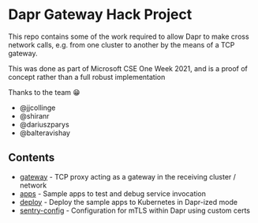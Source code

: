 # Dapr Gateway Hack Project

This repo contains some of the work required to allow Dapr to make cross network calls, e.g. from one cluster to another by the means of a TCP gateway.

This was done as part of Microsoft CSE One Week 2021, and is a proof of concept rather than a full robust implementation

Thanks to the team 😁

- @jjcollinge
- @shiranr
- @dariuszparys
- @balteravishay

## Contents

- [gateway](gateway/) - TCP proxy acting as a gateway in the receiving cluster / network
- [apps](apps/) - Sample apps to test and debug service invocation
- [deploy](deploy/) - Deploy the sample apps to Kubernetes in Dapr-ized mode
- [sentry-config](sentry-config/) - Configuration for mTLS within Dapr using custom certs

